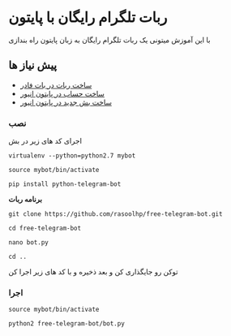# ربات تلگرام رایگان با پایتون

با این آموزش میتونی یک ربات تلگرام رایگان به زبان پایتون راه بندازی

## پیش نیاز ها
* [ساخت ربات در بات فادر](https://t.me/BotFather)
* [ساخت حساب در پایتون انیور](https://www.pythonanywhere.com/registration/register/beginner/)
* [ساخت بش جدید در پایتون انیور ](https://www.pythonanywhere.com/user/rasoolhp/consoles/bash/new)
### نصب

اجرای کد های زیر در بش

```
virtualenv --python=python2.7 mybot
```
```
source mybot/bin/activate
```
```
pip install python-telegram-bot
```

**برنامه ربات**

```
git clone https://github.com/rasoolhp/free-telegram-bot.git
```

```
cd free-telegram-bot
```

```
nano bot.py
```

```
cd ..
```
توکن رو جایگذاری کن و بعد ذخیره و با کد های زیر اجرا کن
### اجرا

```
source mybot/bin/activate
```

```
python2 free-telegram-bot/bot.py
```
